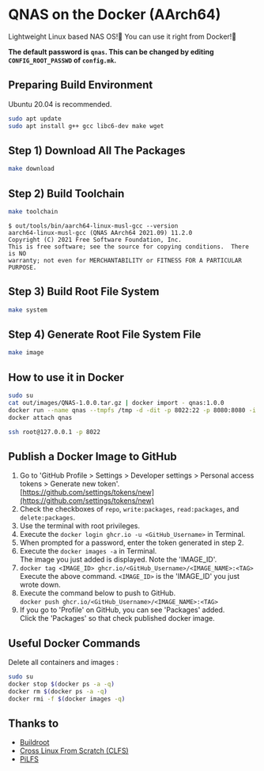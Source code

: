 # QNAS on the Docker (AArch64)

Lightweight Linux based NAS OS!🐧 You can use it right from Docker!🐳

**The default password is `qnas`. This can be changed by editing `CONFIG_ROOT_PASSWD` of `config.mk`.**

## Preparing Build Environment

Ubuntu 20.04 is recommended.

```bash
sudo apt update
sudo apt install g++ gcc libc6-dev make wget
```

## Step 1) Download All The Packages

```bash
make download
```

## Step 2) Build Toolchain

```bash
make toolchain
```

```
$ out/tools/bin/aarch64-linux-musl-gcc --version
aarch64-linux-musl-gcc (QNAS AArch64 2021.09) 11.2.0
Copyright (C) 2021 Free Software Foundation, Inc.
This is free software; see the source for copying conditions.  There is NO
warranty; not even for MERCHANTABILITY or FITNESS FOR A PARTICULAR PURPOSE.
```

## Step 3) Build Root File System

```bash
make system
```

## Step 4) Generate Root File System File

```bash
make image
```

## How to use it in Docker

```bash
sudo su
cat out/images/QNAS-1.0.0.tar.gz | docker import - qnas:1.0.0
docker run --name qnas --tmpfs /tmp -d -dit -p 8022:22 -p 8080:8080 -i -t --restart always qnas:1.0.0 /linuxrc
docker attach qnas
```

```bash
ssh root@127.0.0.1 -p 8022
```

## Publish a Docker Image to GitHub

1. Go to 'GitHub Profile > Settings > Developer settings > Personal access tokens > Generate new token'.  
   [https://github.com/settings/tokens/new](https://github.com/settings/tokens/new)
2. Check the checkboxes of `repo`, `write:packages`, `read:packages`, and `delete:packages`.
3. Use the terminal with root privileges.
4. Execute the `docker login ghcr.io -u <GitHub_Username>` in Terminal.
5. When prompted for a password, enter the token generated in step 2.
6. Execute the `docker images -a` in Terminal.  
   The image you just added is displayed. Note the 'IMAGE_ID'.
7. `docker tag <IMAGE_ID> ghcr.io/<GitHub_Username>/<IMAGE_NAME>:<TAG>`  
   Execute the above command. `<IMAGE_ID>` is the 'IMAGE_ID' you just wrote down.
8. Execute the command below to push to GitHub.  
   `docker push ghcr.io/<GitHub_Username>/<IMAGE_NAME>:<TAG>`
9. If you go to 'Profile' on GitHub, you can see 'Packages' added.  
   Click the 'Packages' so that check published docker image.

## Useful Docker Commands

Delete all containers and images :

```bash
sudo su
docker stop $(docker ps -a -q)
docker rm $(docker ps -a -q)
docker rmi -f $(docker images -q)
```

## Thanks to

- [Buildroot](https://buildroot.org)
- [Cross Linux From Scratch (CLFS)](http://clfs.org)
- [PiLFS](http://www.intestinate.com/pilfs/)
